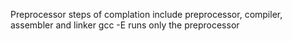 Preprocessor
steps of complation include preprocessor, compiler, assembler and linker
gcc -E runs only the preprocessor

